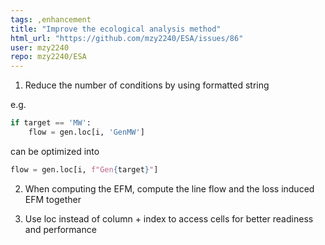 ```yaml
---
tags: ,enhancement
title: "Improve the ecological analysis method"
html_url: "https://github.com/mzy2240/ESA/issues/86"
user: mzy2240
repo: mzy2240/ESA
---
```


1. Reduce the number of conditions by using formatted string

e.g. 

```python
if target == 'MW':
    flow = gen.loc[i, 'GenMW']
```
can be optimized into

```python
flow = gen.loc[i, f"Gen{target}"]
```

2. When computing the EFM, compute the line flow and the loss induced EFM together

3. Use loc instead of column + index to access cells for better readiness and performance

